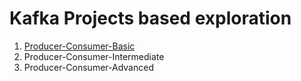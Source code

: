 # Kafka Projects based exploration

1. [Producer-Consumer-Basic](https://github.com/rajeshpp/Kafka-Projects/blob/main/Producer-Consumer-Basic/readme.md)
2. Producer-Consumer-Intermediate
3. Producer-Consumer-Advanced
